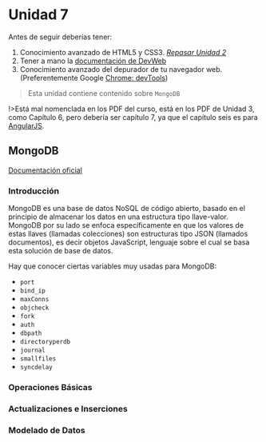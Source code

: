 # Unidad 7

Antes de seguir deberías tener:

1. Conocimiento avanzado de HTML5 y CSS3. [_Repasar Unidad 2_](/u/utn/dw/unidad2.md)
1. Tener a mano la [documentación de DevWeb](/)
1. Conocimiento avanzado del depurador de tu navegador web. (Preferentemente Google [Chrome: devTools](/c/#chrome-dev-tools))

>Esta unidad contiene contenido sobre `MongoDB`

!>Está mal nomenclada en los PDF del curso, está en los PDF de Unidad 3, como Capítulo 6, pero debería ser capítulo 7, ya que el capítulo seis es para [AngularJS](/u/utn/dw/unidad6.md).

## MongoDB

[Documentación oficial](https://docs.mongodb.com/)

### Introducción

MongoDB es una base de datos NoSQL de código abierto, basado en el principio de almacenar los datos en una estructura tipo llave-valor. MongoDB por su lado se enfoca específicamente en que los valores de estas llaves (llamadas colecciones) son estructuras tipo JSON (llamados documentos), es decir objetos JavaScript, lenguaje sobre el cual se basa esta solución de base de datos.

Hay que conocer ciertas variables muy usadas para MongoDB:

- `port`
- `bind_ip`
- `maxConns`
- `objcheck`
- `fork`
- `auth`
- `dbpath`
- `directoryperdb`
- `journal`
- `smallfiles`
- `syncdelay`

### Operaciones Básicas

### Actualizaciones e Inserciones

### Modelado de Datos
